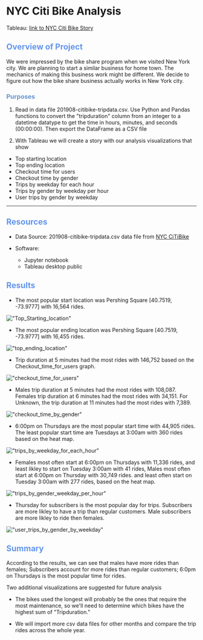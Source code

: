 
# NYC Citi Bike Analysis
Tableau:
[link to NYC Citi Bike Story](https://public.tableau.com/app/profile/ning.yang/viz/NYC_CitiBike_Challenge_16546215103060/NYCCitiBikeStory?publish=yes)
## <font color=#6495ED>Overview of Project</font>
We were impressed by the bike share program when we visited New York city.  We are planning to start a similar business for home town. The mechanics of making this business work might be different. We decide to figure out how the bike share business actually works in New York city. 
### <font color=#6495D>Purposes</font>

1. Read in  data file 201908-citibike-tripdata.csv. Use Python and Pandas functions to convert the "tripduration" column from an integer to a datetime datatype to get the time in hours, minutes, and seconds (00:00:00). Then export the DataFrame as a CSV file

2. With Tableau we will create a story with our analysis visualizations that show

- Top starting location
- Top ending location
- Checkout time for users
- Checkout time by gender
- Trips by weekday for each hour
- Trips by gender by weekday per hour
- User trips by gender by weekday

---
## <font color=#6495ED>Resources</font>
* Data Source: 
201908-citibike-tripdata.csv data file from [NYC CiTiBike](https://ride.citibikenyc.com/system-data)
    
* Software: 
    * Jupyter notebook
    * Tableau desktop public    


## <font color=#6495ED>Results</font>
-  The most popular start location was Pershing Square [40.7519, -73.9777] with 16,564 rides.

!["Top_Starting_location"](https://github.com/NingYang2022/NYC_Citi_Bike_Analysis/blob/main/images/Top_Starting_location.png?raw=true)

- The most popular ending location was Pershing Square [40.7519, -73.9777] with 16,455 rides.

!["top_ending_location"](https://github.com/NingYang2022/NYC_Citi_Bike_Analysis/blob/main/images/top_ending_location.png?raw=true)

- Trip duration at 5 minutes had the most rides with 146,752 based on the Checkout_time_for_users graph.

!["checkout_time_for_users"](https://github.com/NingYang2022/NYC_Citi_Bike_Analysis/blob/main/images/checkout_time_for_users.png?raw=true)

- Males trip duration at 5 minutes had the most rides with 108,087. Females trip duration at 6 minutes had the most rides with 34,151. For Unknown, the trip duration at 11 minutes had the most rides with 7,389.

!["checkout_time_by_gender"](https://github.com/NingYang2022/NYC_Citi_Bike_Analysis/blob/main/images/checkout_time_by_gender.png?raw=true)

- 6:00pm on Thursdays are the most popular start time with 44,905 rides. The least popular start time are Tuesdays at 3:00am with 360 rides 
based on the heat map.

!["trips_by_weekday_for_each_hour"](https://github.com/NingYang2022/NYC_Citi_Bike_Analysis/blob/main/images/trips_by_weekday_for_each_hour.png?raw=true)

- Females most often start at 6:00pm on Thursdays with 11,336 rides, and least likley to start  on Tuesday 3:00am with 41 rides, 
Males most often start at 6:00pm on Thursday with 30,749 rides. and least often start on Tuesday 3:00am with 277 rides, based on the heat map.

!["trips_by_gender_weekday_per_hour"](https://github.com/NingYang2022/NYC_Citi_Bike_Analysis/blob/main/images/trips_by_gender_weekday_per_hour.png?raw=true)

- Thursday for subscribers is the most popular day for trips. Subscribers are more likley to have a trip than regular customers. Male subscribers are more likley to ride then females.

!["user_trips_by_gender_by_weekday"](https://github.com/NingYang2022/NYC_Citi_Bike_Analysis/blob/main/images/user_trips_by_gender_by_weekday.png?raw=true)

## <font color=#6495ED>Summary</font>
According to the results, we can see that males have more rides than females; Subscribers account for more rides than regular customers; 6:0pm on Thursdays is the most popular time for rides.

Two additional visualizations are suggested for future analysis

- The bikes used the longest will probably be the ones that require the most maintenance, so we'll need to determine which bikes have the highest sum of "Tripduration."

- We will import more csv data files for other months and compare the trip rides across the whole year.






